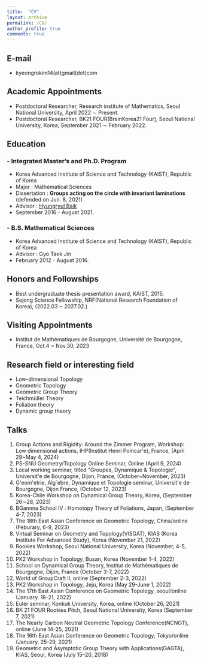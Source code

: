 ```yaml
---
title:  "CV"
layout: archive
permalink: /CV/
author_profile: true
comments: true
---
```


## E-mail
- kyeongrokim14(at)gmail(dot)com


## Academic Appointments
- Postdoctoral Researcher, Research institute of Mathematics, Seoul National University, April 2022 $\sim$ Present.
- Postdoctoral Researcher, BK21 FOUR(BrainKorea21 Four),  Seoul National University, Korea, September 2021 $\sim$ February 2022. 

## Education

### - Integrated Master’s and Ph.D. Program

- Korea Advanced Institute of Science and Technology (KAIST), Republic of Korea
- Major : Mathematical Sciences
- Dissertation : **Groups acting on the circle with invariant laminations** (defended on Jun. 8, 2021)
- Advisor : [Hyungryul Baik](https://sites.google.com/site/hrbaik85/ "Hyungryul Baik's site")
- September 2016 - August 2021.

### - B.S. Mathematical Sciences

- Korea Advanced Institute of Science and Technology (KAIST), Republic of Korea
- Advisor : Gyo Taek Jin 
- February 2012 - August 2016.

## Honors and Followships
- Best undergraduate thesis presentation award, KAIST, 2015.
- Sejong Science Fellowship, NRF(National Research Foundation of Korea), (2022.03 ~ 2027.02.)


## Visiting Appointments
- Institut de Mathématiques de Bourgogne, Université de Bourgogne, France, Oct.4 ~ Nov.30, 2023


## Research field or interesting field

- Low-dimensional Topology
- Geometric Topology
- Geometric Group Theory
- Teichmüller Theory
- Foliation theory
- Dynamic group theory

## Talks

1. Group Actions and Rigidity: Around the Zimmer Program,
Workshop: Low dimensional actions, IHP(Institut Henri Poincar\'e), France, (April 29~May 4, 2024) 
1. PS-SNU Geometry/Topology Online Seminar, Online (April 9, 2024) 
1. Local working seminar, titled "Groupes, Dynamique & Topologie", Universit\'e de Bourgogne, Dijon, France, (October~November, 2023)  
1. G\'eom\'etrie, Alg\`ebre, Dynamique et Topologie seminar, Universit\'e de Bourgogne, Dijon France, (October 12, 2023) 
1. Korea-Chile Workshop on Dynamical Group Theory, Korea, (September 26$\sim$28, 2023) 
1. BGamma School IV : Homotopy Theory of Foliations, Japan, (September 4-7, 2023) 
1. The 18th East Asian Conference on Geometric Topology, China/online (Feburary, 6-9, 2023) 
1. Virtual Seminar on 
Geometry and Topology(VISGAT), KIAS (Korea Institute For Advanced Study), Korea (November 21, 2022)
1. Rookies Workshop, Seoul National University, Korea (November, 4-5, 2022)
1. PK2 Workshop in Topology, Busan, Korea (November 1-4, 2022)
1. School on Dynamical Group Theory, Institut de Mathématiques de Bourgogne, Dijon, France (October 3-7, 2022)
1. World of GroupCraft II, online (September 2-3, 2022)
1. PK2 Workshop in Topology, Jeju, Korea (May 29-June 1, 2022)
1. The 17th East Asian Conference on Geometric Topology, seoul/online (January. 18-21, 2022) 
1. Euler seminar, Konkuk University, Korea, online (October 26, 2021)
1. BK 21 FOUR Rookies Pitch, Seoul National University, Korea  (September 7, 2021)
1. The Nearly Carbon Neutral Geometric Topology Conference(NCNGT), online (June 14-25, 2021)
1. The 16th East Asian Conference on Geometric Topology, Tokyo/online (January. 25-29, 2021) 
1. Geometric and Asymptotic Group Theory with Applications(GAGTA), KIAS, Seoul, Korea (July 15–20, 2018)

